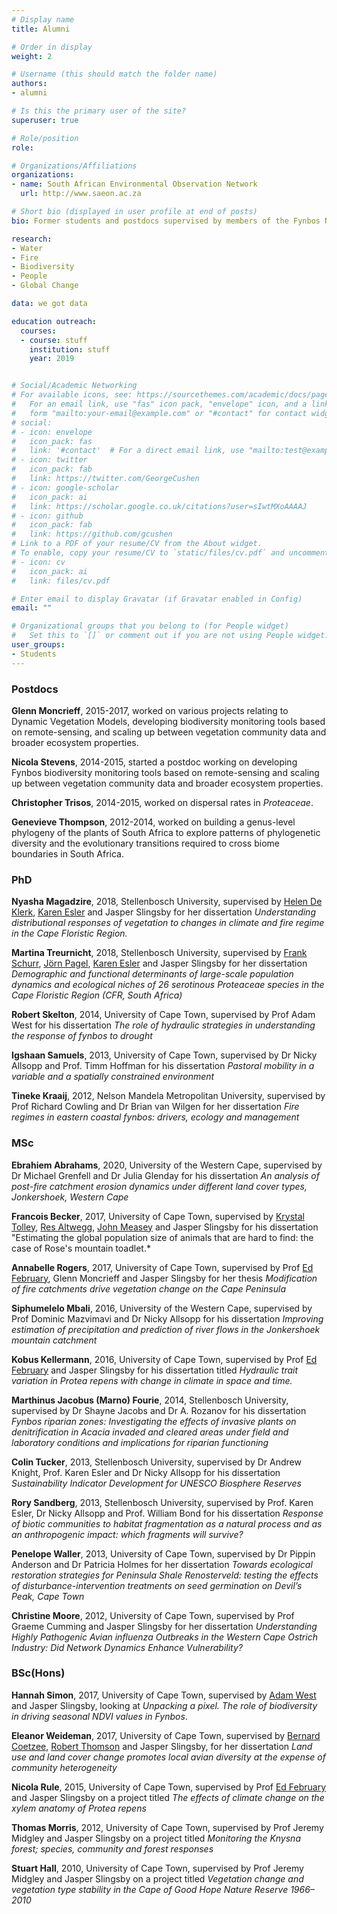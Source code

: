 ```yaml
---
# Display name
title: Alumni

# Order in display
weight: 2

# Username (this should match the folder name)
authors:
- alumni

# Is this the primary user of the site?
superuser: true

# Role/position
role: 

# Organizations/Affiliations
organizations:
- name: South African Environmental Observation Network
  url: http://www.saeon.ac.za

# Short bio (displayed in user profile at end of posts)
bio: Former students and postdocs supervised by members of the Fynbos Node.

research:
- Water
- Fire
- Biodiversity
- People
- Global Change

data: we got data

education outreach:
  courses:
  - course: stuff
    institution: stuff
    year: 2019


# Social/Academic Networking
# For available icons, see: https://sourcethemes.com/academic/docs/page-builder/#icons
#   For an email link, use "fas" icon pack, "envelope" icon, and a link in the
#   form "mailto:your-email@example.com" or "#contact" for contact widget.
# social:
# - icon: envelope
#   icon_pack: fas
#   link: '#contact'  # For a direct email link, use "mailto:test@example.org".
# - icon: twitter
#   icon_pack: fab
#   link: https://twitter.com/GeorgeCushen
# - icon: google-scholar
#   icon_pack: ai
#   link: https://scholar.google.co.uk/citations?user=sIwtMXoAAAAJ
# - icon: github
#   icon_pack: fab
#   link: https://github.com/gcushen
# Link to a PDF of your resume/CV from the About widget.
# To enable, copy your resume/CV to `static/files/cv.pdf` and uncomment the lines below.
# - icon: cv
#   icon_pack: ai
#   link: files/cv.pdf

# Enter email to display Gravatar (if Gravatar enabled in Config)
email: ""

# Organizational groups that you belong to (for People widget)
#   Set this to `[]` or comment out if you are not using People widget.
user_groups:
- Students
---
```


### Postdocs

**Glenn Moncrieff**, 2015-2017, worked on various projects relating to Dynamic Vegetation Models, developing biodiversity monitoring tools based on remote-sensing, and scaling up between vegetation community data and broader ecosystem properties.

**Nicola Stevens**, 2014-2015, started a postdoc working on developing Fynbos biodiversity monitoring tools based on remote-sensing and scaling up between vegetation community data and broader ecosystem properties.

**Christopher Trisos**, 2014-2015, worked on dispersal rates in *Proteaceae*.

**Genevieve Thompson**, 2012-2014, worked on building a genus-level phylogeny of the plants of South Africa to explore patterns of phylogenetic diversity and the evolutionary transitions required to cross biome boundaries in South Africa.


### PhD

**Nyasha Magadzire**, 2018, Stellenbosch University,
supervised by [Helen De Klerk](http://www0.sun.ac.za/geography/people/dr-helen-de-klerk/), [Karen Esler](https://scholar.google.co.za/citations?user=psTb5kgAAAAJ&hl=en) and Jasper Slingsby for her dissertation *Understanding distributional responses of vegetation to changes in climate and fire regime in the Cape Floristic Region.*

**Martina Treurnicht**, 2018, Stellenbosch University, supervised by [Frank Schurr](https://www.sites.google.com/site/frankschurr/home), [Jörn Pagel](https://www.uni-hohenheim.de/en/organization/person/dr-joern-pagel#contact), [Karen Esler](https://scholar.google.co.za/citations?user=psTb5kgAAAAJ&hl=en) and Jasper Slingsby for her dissertation *Demographic and functional determinants of large-scale population dynamics and ecological niches of 26 serotinous Proteaceae species in the Cape Floristic Region (CFR, South Africa)*

**Robert Skelton**, 2014, University of Cape Town, supervised by Prof Adam West for his dissertation *The role of hydraulic strategies in understanding the response of fynbos to drought*

**Igshaan Samuels**, 2013, University of Cape Town, supervised by Dr Nicky Allsopp and Prof. Timm Hoffman for his dissertation *Pastoral mobility in a variable and a spatially constrained environment*

**Tineke Kraaij**, 2012, Nelson Mandela Metropolitan University, supervised by Prof Richard Cowling and Dr Brian van Wilgen for her dissertation *Fire regimes in eastern coastal fynbos: drivers, ecology and management*

### MSc

**Ebrahiem Abrahams**, 2020, University of the Western Cape, supervised by Dr Michael Grenfell and Dr Julia Glenday for his dissertation *An analysis of post-fire catchment erosion dynamics under different land cover types, Jonkershoek, Western Cape*

**Francois Becker**, 2017, University of Cape Town, supervised by [Krystal Tolley](http://krystaltolley.wixsite.com/krystaltolley), [Res Altwegg](http://www.stats.uct.ac.za/stats/people/academic/altwegg), [John Measey](http://john.measey.com/) and Jasper Slingsby for his dissertation "Estimating the global population size of animals that are hard to find: the case of Rose's mountain toadlet.*

**Annabelle Rogers**, 2017, University of Cape Town, supervised by Prof [Ed February](http://www.biologicalsciences.uct.ac.za/bio/staff/academic/february), Glenn Moncrieff and Jasper Slingsby for her thesis *Modification of fire catchments drive vegetation change on the Cape Peninsula*

**Siphumelelo Mbali**, 2016, University of the Western Cape, supervised by Prof Dominic Mazvimavi and Dr Nicky Allsopp for his dissertation *Improving estimation of precipitation and prediction of river flows in the Jonkershoek mountain catchment*

**Kobus Kellermann**, 2016, University of Cape Town, supervised by Prof [Ed February](http://www.biologicalsciences.uct.ac.za/bio/staff/academic/february) and Jasper Slingsby for his dissertation titled *Hydraulic trait variation in Protea repens with change in climate in space and time.*

**Marthinus Jacobus (Marno) Fourie**, 2014, Stellenbosch University, supervised by Dr Shayne Jacobs and Dr A. Rozanov for his dissertation *Fynbos riparian zones:  Investigating the effects of invasive plants on denitrification in Acacia invaded and cleared areas under field and laboratory conditions and implications for riparian functioning*

**Colin Tucker**, 2013, Stellenbosch University,
supervised by Dr Andrew Knight, Prof. Karen Esler and Dr Nicky Allsopp for his dissertation *Sustainability Indicator Development for UNESCO Biosphere Reserves*

**Rory Sandberg**, 2013, Stellenbosch University, supervised by Prof. Karen Esler, Dr Nicky Allsopp and Prof. William Bond for his dissertation *Response of biotic communities to habitat fragmentation as a natural process and as an anthropogenic impact: which fragments will survive?*

**Penelope Waller**, 2013, University of Cape Town, supervised by Dr Pippin Anderson and Dr Patricia Holmes for her dissertation *Towards ecological restoration strategies for Peninsula Shale Renosterveld: testing the effects of disturbance-intervention treatments on seed germination on Devil’s Peak, Cape Town*

**Christine Moore**, 2012, University of Cape Town, supervised by Prof Graeme Cumming and Jasper Slingsby for her dissertation *Understanding Highly Pathogenic Avian influenza Outbreaks in the Western Cape Ostrich Industry: Did Network Dynamics Enhance Vulnerability?*


### BSc(Hons)

**Hannah Simon**, 2017, University of Cape Town, supervised by [Adam West](http://agwest.yolasite.com/) and Jasper Slingsby, looking at *Unpacking a pixel. The role of biodiversity in driving seasonal NDVI values in Fynbos*.

**Eleanor Weideman**, 2017, University of Cape Town, supervised by [Bernard Coetzee](https://scholar.google.co.za/citations?user=sRFFlPAAAAAJ&hl=en), [Robert Thomson](http://www.biologicalsciences.uct.ac.za/bio/staff/academic/thomson) and Jasper Slingsby, for her dissertation *Land use and land cover change promotes local avian diversity at the expense of community heterogeneity*

**Nicola Rule**, 2015, University of Cape Town, supervised by Prof [Ed February](http://www.biologicalsciences.uct.ac.za/bio/staff/academic/february) and Jasper Slingsby on a project titled *The effects of climate change on the xylem anatomy of Protea repens*

**Thomas Morris**, 2012, University of Cape Town, supervised by Prof Jeremy Midgley and Jasper Slingsby on a project titled *Monitoring the Knysna forest; species, community and forest responses*

**Stuart Hall**, 2010, University of Cape Town, supervised by Prof Jeremy Midgley and Jasper Slingsby on a project titled *Vegetation change and vegetation type stability in the Cape of Good Hope Nature Reserve 1966–2010*
